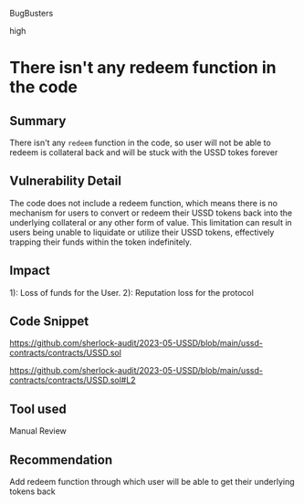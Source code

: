BugBusters

high

# There isn't any redeem function in the code

## Summary
There isn't any `redeem` function in the code, so user will not be able to redeem is collateral back and will be stuck with the USSD tokes forever

## Vulnerability Detail
The code does not include a redeem function, which means there is no mechanism for users to convert or redeem their USSD tokens back into the underlying collateral or any other form of value. This limitation can result in users being unable to liquidate or utilize their USSD tokens, effectively trapping their funds within the token indefinitely.


## Impact
1): Loss of funds for the User.
2): Reputation loss for the protocol

## Code Snippet
https://github.com/sherlock-audit/2023-05-USSD/blob/main/ussd-contracts/contracts/USSD.sol

https://github.com/sherlock-audit/2023-05-USSD/blob/main/ussd-contracts/contracts/USSD.sol#L2

## Tool used

Manual Review

## Recommendation
Add redeem function through which user will be able to get their underlying tokens back

